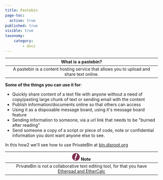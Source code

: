```yaml
---
title: Pastebin
page-toc:
  active: true
published: true
visible: true
taxonomy:
    category:
        - docs
---
```

|What is a pastebin?|
|:--:|
|A pastebin is a content hosting service that allows you to upload and share text online.|

**Some of the things you can use it for**:

- Quickly share content of a text file with anyone without a need of copy/pasting large chunk of text or sending email with the content
- Publish information/documents online so that others can access
- Using it as a disposable message board, using it's message board feature
- Sending information to someone, via a url link that needs to be "burned after reading"
- Send someone a copy of a script or piece of code, note or confidential information you dont want anyone else to see.


In this how2 we'll see how to use PrivateBin at [bin.disroot.org](https://bin.disroot.org)

|![](en/note.png) **Note**|
|:--:|
|PrivateBin is not a collaborative text editing tool, for that you have [Etherpad and EtherCalc](projects_office/pads/)|
